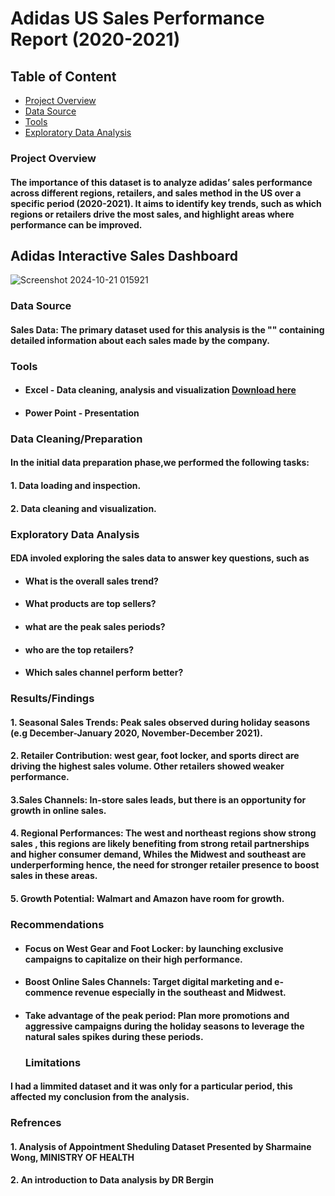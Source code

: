 # Adidas US Sales Performance Report (2020-2021)
## Table of Content
- [Project Overview](#project-overview)
- [Data Source](#data-source)
- [Tools](#tools)
- [Exploratory Data Analysis](#exploratory-data-analysis)

### Project Overview
#### The importance of this dataset is to analyze adidas’ sales performance across different regions, retailers, and sales method in the US over a specific period (2020-2021). It aims to identify key trends, such as which regions or retailers drive the most sales, and highlight areas where performance can be improved. 


## Adidas Interactive Sales Dashboard



![Screenshot 2024-10-21 015921](https://github.com/user-attachments/assets/8022da64-f979-46fd-97c2-b60de30031bf)




### Data Source
#### Sales Data: The primary dataset used for this analysis is the "" containing detailed information about each sales made by the company.


### Tools
 - #### Excel - Data cleaning, analysis and visualization [Download here](https://youtu.be/5eLtjO2Hfs0?si=1PGhKUuRtuWJKDbd)
 - #### Power Point - Presentation
   

### Data Cleaning/Preparation

#### In the initial data preparation phase,we performed the following tasks:

#### 1. Data loading and inspection.
#### 2. Data cleaning and visualization.

### Exploratory Data Analysis
#### EDA involed exploring the sales data to answer key questions, such as
 - #### What is the overall sales trend?
 - #### What products are top sellers?
 - #### what are the peak sales periods?
 - #### who are the top retailers?
 - #### Which sales channel perform better?

### Results/Findings
#### 1. Seasonal Sales Trends: Peak sales observed during holiday seasons (e.g December-January 2020, November-December 2021).

#### 2. Retailer Contribution: west gear, foot locker, and sports direct are driving the highest sales volume. Other retailers showed weaker performance.
#### 3.Sales Channels: In-store sales leads, but there is an opportunity for growth in online sales.
#### 4. Regional Performances: The west and northeast regions show strong sales , this regions are likely benefiting from strong retail partnerships and higher consumer demand, Whiles the Midwest and southeast are underperforming hence, the need for stronger retailer presence to boost sales in these areas.
#### 5. Growth Potential: Walmart and Amazon have room for growth.

### Recommendations
- #### Focus on West Gear and Foot Locker: by launching exclusive campaigns to capitalize on their high performance.
- #### Boost Online Sales Channels: Target digital marketing and e-commence revenue especially in the southeast and Midwest.
- #### Take advantage of the peak period: Plan more promotions and aggressive campaigns during the holiday seasons to leverage the natural sales spikes during these periods.
  ### Limitations
 #### I had a limmited dataset and it was only for a particular period, this affected my conclusion from the analysis.

 ### Refrences
#### 1. Analysis of Appointment Sheduling Dataset Presented by Sharmaine Wong, MINISTRY OF HEALTH
#### 2. An introduction to Data analysis by DR Bergin
 
  







